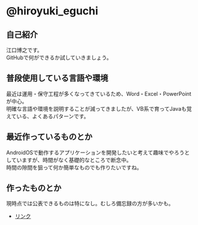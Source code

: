 # @hiroyuki_eguchi

## 自己紹介

江口博之です。  
GitHubで何ができるか試していきましょう。  

## 普段使用している言語や環境
最近は運用・保守工程が多くなってきているため、Word・Excel・PowerPointが中心。  
明確な言語や環境を説明することが減ってきましたが、VB系で育ってJavaも覚えている、よくあるパターンです。  

## 最近作っているものとか
AndroidOSで動作するアプリケーションを開発したいと考えて趣味でやろうとしていますが、時間がなく基礎的なところで断念中。  
時間の隙間を狙って何か簡単なものでも作りたいですね。  

## 作ったものとか
現時点では公表できるものは特になし。むしろ備忘録の方が多いかも。  

- [リンク]()
